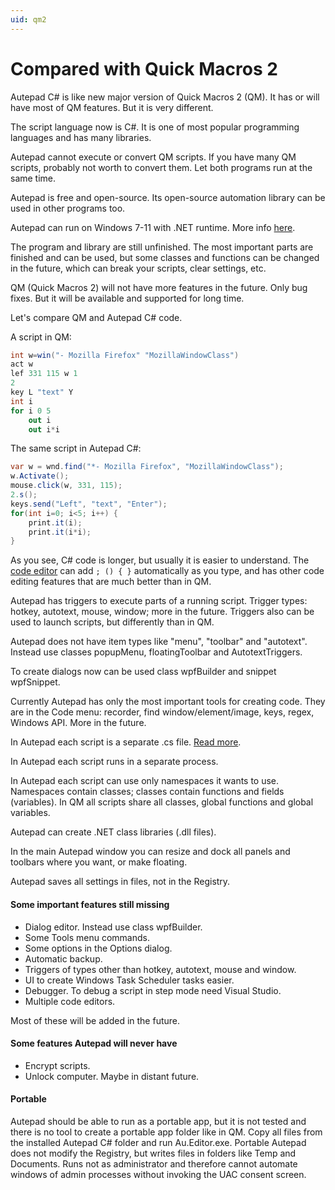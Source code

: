 ```yaml
---
uid: qm2
---
```


# Compared with Quick Macros 2
Autepad C# is like new major version of Quick Macros 2 (QM). It has or will have most of QM features. But it is very different.

The script language now is C#. It is one of most popular programming languages and has many libraries.

Autepad cannot execute or convert QM scripts. If you have many QM scripts, probably not worth to convert them. Let both programs run at the same time.

Autepad is free and open-source. Its open-source automation library can be used in other programs too.

Autepad can run on Windows 7-11 with .NET runtime. More info [here](xref:index).

The program and library are still unfinished. The most important parts are finished and can be used, but some classes and functions can be changed in the future, which can break your scripts, clear settings, etc.

QM (Quick Macros 2) will not have more features in the future. Only bug fixes. But it will be available and supported for long time.

Let's compare QM and Autepad C# code.

A script in QM:
```csharp
int w=win("- Mozilla Firefox" "MozillaWindowClass")
act w
lef 331 115 w 1
2
key L "text" Y
int i
for i 0 5
	out i
	out i*i
```

The same script in Autepad C#:
```csharp
var w = wnd.find("*- Mozilla Firefox", "MozillaWindowClass");
w.Activate();
mouse.click(w, 331, 115);
2.s();
keys.send("Left", "text", "Enter");
for(int i=0; i<5; i++) {
	print.it(i);
	print.it(i*i);
}
```

As you see, C# code is longer, but usually it is easier to understand. The [code editor](xref:code_editor) can add `; () { }` automatically as you type, and has other code editing features that are much better than in QM.

Autepad has triggers to execute parts of a running script. Trigger types: hotkey, autotext, mouse, window; more in the future. Triggers also can be used to launch scripts, but differently than in QM.

Autepad does not have item types like "menu", "toolbar" and "autotext". Instead use classes popupMenu, floatingToolbar and AutotextTriggers.

To create dialogs now can be used class wpfBuilder and snippet wpfSnippet.

Currently Autepad has only the most important tools for creating code. They are in the Code menu: recorder, find window/element/image, keys, regex, Windows API. More in the future.

In Autepad each script is a separate .cs file. [Read more](xref:Autepad).

In Autepad each script runs in a separate process.

In Autepad each script can use only namespaces it wants to use. Namespaces contain classes; classes contain functions and fields (variables). In QM all scripts share all classes, global functions and global variables.

Autepad can create .NET class libraries (.dll files).

In the main Autepad window you can resize and dock all panels and toolbars where you want, or make floating.

Autepad saves all settings in files, not in the Registry.

#### Some important features still missing
- Dialog editor. Instead use class wpfBuilder.
- Some Tools menu commands.
- Some options in the Options dialog.
- Automatic backup.
- Triggers of types other than hotkey, autotext, mouse and window.
- UI to create Windows Task Scheduler tasks easier.
- Debugger. To debug a script in step mode need Visual Studio.
- Multiple code editors.

Most of these will be added in the future.

#### Some features Autepad will never have
- Encrypt scripts.
- Unlock computer. Maybe in distant future.

#### Portable
Autepad should be able to run as a portable app, but it is not tested and there is no tool to create a portable app folder like in QM. Copy all files from the installed Autepad C# folder and run Au.Editor.exe. Portable Autepad does not modify the Registry, but writes files in folders like Temp and Documents. Runs not as administrator and therefore cannot automate windows of admin processes without invoking the UAC consent screen.

